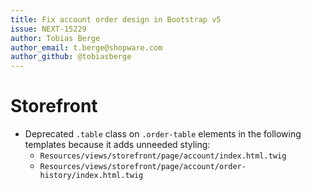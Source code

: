 ```yaml
---
title: Fix account order design in Bootstrap v5
issue: NEXT-15229
author: Tobias Berge
author_email: t.berge@shopware.com
author_github: @tobiasberge
---
```

# Storefront
* Deprecated `.table` class on `.order-table` elements in the following templates because it adds unneeded styling:
    * `Resources/views/storefront/page/account/index.html.twig`
    * `Resources/views/storefront/page/account/order-history/index.html.twig`
